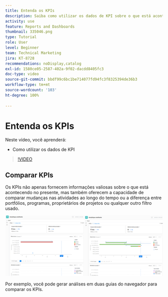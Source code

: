 ```yaml
---
title: Entenda os KPIs
description: Saiba como utilizar os dados de KPI sobre o que está acontecendo no presente, bem como sobre as tendências passadas.
activity: use
feature: Reports and Dashboards
thumbnail: 335046.png
type: Tutorial
role: User
level: Beginner
team: Technical Marketing
jira: KT-8728
recommendations: noDisplay,catalog
exl-id: 1580ce05-2587-402a-9f02-dacdd8405fc3
doc-type: video
source-git-commit: bbdf99c6bc1be714077fd94fc3f8325394de36b3
workflow-type: tm+mt
source-wordcount: '103'
ht-degree: 100%

---
```


# Entenda os KPIs

Neste vídeo, você aprenderá:

* Como utilizar os dados de KPI

>[!VIDEO](https://video.tv.adobe.com/v/3445499/?quality=12&learn=on&enablevpops=1&captions=por_br)

## Comparar KPIs

Os KPIs não apenas fornecem informações valiosas sobre o que está acontecendo no presente, mas também oferecem a capacidade de comparar mudanças nas atividades ao longo do tempo ou a diferença entre portfólios, programas, proprietários de projetos ou qualquer outro filtro usado.

![Uma imagem mostrando duas guias do navegador lado a lado](assets/section-2-0.png)

Por exemplo, você pode gerar análises em duas guias do navegador para comparar os KPIs.
